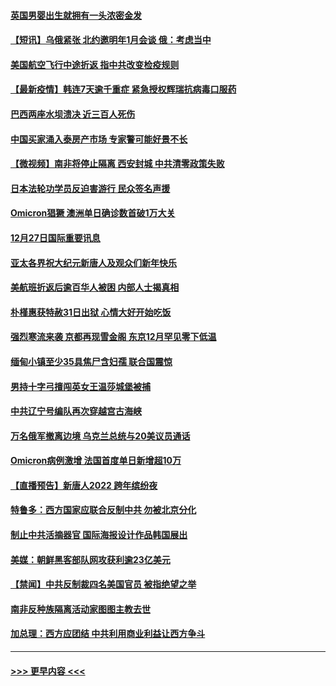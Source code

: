 #### [英国男婴出生就拥有一头浓密金发](../pages/prog202/a103304280.md?t=12280250) 
#### [【短讯】乌俄紧张 北约邀明年1月会谈 俄：考虑当中](../pages/prog202/a103304251.md?t=12280250) 
#### [美国航空飞行中途折返 指中共改变检疫规则](../pages/prog202/a103304264.md?t=12280250) 
#### [【最新疫情】韩连7天逾千重症 紧急授权辉瑞抗病毒口服药](../pages/prog202/a103304253.md?t=12280250) 
#### [巴西两座水坝溃决 近三百人死伤](../pages/prog202/a103304232.md?t=12280250) 
#### [中国买家涌入泰房产市场 专家警可能好景不长](../pages/prog202/a103304102.md?t=12280250) 
#### [【微视频】南非将停止隔离 西安封城 中共清零政策失败](../pages/prog202/a103304169.md?t=12280250) 
#### [日本法轮功学员反迫害游行 民众签名声援](../pages/prog202/a103304069.md?t=12280250) 
#### [Omicron猖獗 澳洲单日确诊数首破1万大关](../pages/prog202/a103304053.md?t=12280250) 
#### [12月27日国际重要讯息](../pages/prog202/a103304030.md?t=12280250) 
#### [亚太各界祝大纪元新唐人及观众们新年快乐](../pages/prog202/a103303969.md?t=12280250) 
#### [美航班折返后逾百华人被困 内部人士揭真相](../pages/prog202/a103303961.md?t=12280250) 
#### [朴槿惠获特赦31日出狱 心情大好开始吃饭](../pages/prog202/a103303949.md?t=12280250) 
#### [强烈寒流来袭 京都再现雪金阁 东京12月罕见零下低温](../pages/prog202/a103303925.md?t=12280250) 
#### [缅甸小镇至少35具焦尸含妇孺 联合国震惊](../pages/prog202/a103303916.md?t=12280250) 
#### [男持十字弓擅闯英女王温莎城堡被捕](../pages/prog202/a103303865.md?t=12280250) 
#### [中共辽宁号编队再次穿越宫古海峡](../pages/prog202/a103303710.md?t=12280250) 
#### [万名俄军撤离边境 乌克兰总统与20美议员通话](../pages/prog202/a103303704.md?t=12280250) 
#### [Omicron病例激增 法国首度单日新增超10万](../pages/prog202/a103303734.md?t=12280250) 
#### [【直播预告】新唐人2022 跨年缤纷夜](../pages/prog202/a103303736.md?t=12280250) 
#### [特鲁多：西方国家应联合反制中共 勿被北京分化](../pages/prog202/a103303700.md?t=12280250) 
#### [制止中共活摘器官 国际海报设计作品韩国展出](../pages/prog202/a103303683.md?t=12280250) 
#### [美媒：朝鲜黑客部队网攻获利逾23亿美元](../pages/prog202/a103303642.md?t=12280250) 
#### [【禁闻】中共反制裁四名美国官员 被指绝望之举](../pages/prog202/a103303661.md?t=12280250) 
#### [南非反种族隔离活动家图图主教去世](../pages/prog202/a103303609.md?t=12280250) 
#### [加总理：西方应团结 中共利用商业利益让西方争斗](../pages/prog202/a103303591.md?t=12280250) 

----
#### [ >>> 更早内容 <<< ](../indexes/prog202-earlier.md)
